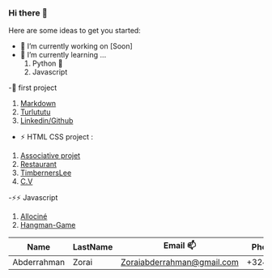 ### Hi there 👋


Here are some ideas to get you started:

- 🔭 I’m currently working on [Soon]
- 🌱 I’m currently learning ...
  1. Python 🐍
  1. Javascript
  
 
-🌱 first project

1. [Markdown](https://abderzorai.github.io/exercice-markdown/)
1. [Turlututu](https://abderzorai.github.io/Turlututu/)
1. [Linkedin/Github](https://abderzorai.github.io/)


- ⚡ HTML CSS project : 
 
 1. [Associative projet](https://abderzorai.github.io/medecinmonde/)
 1. [Restaurant](https://abderzorai.github.io/restaurant-css-framework/)
 1. [TimbernersLee](https://abderzorai.github.io/timbernerslee/)
 1. [C.V](https://abderzorai.github.io/mycv/)

-⚡⚡ Javascript
 1. [Allociné](https://abderzorai.github.io/frontend-AllezCine/)
 1. [Hangman-Game](https://abderzorai.github.io/Hangman/)
 
 
 


Name | LastName | Email 📫    | Phone number
------- | ---------------- | ---------- | ---------:
Abderrahman  | Zorai | Zoraiabderrahman@gmail.com | +32488692372

